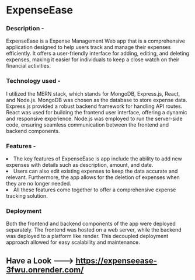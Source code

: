 # ExpenseEase
### Description -
ExpenseEase is a Expense Management Web app that is a comprehensive application designed to 
help users track and manage their expenses efficiently. It offers a user-friendly interface for 
adding, editing, and deleting expenses, making it easier for individuals to keep a close 
watch on their financial activities.

### Technology used - <br>
I utilized the MERN stack, which stands for MongoDB, Express.js, React, and Node.js. MongoDB was chosen as the database to store expense data. Express.js 
provided a robust backend framework for handling API routes. React was used for building 
the frontend user interface, offering a dynamic and responsive experience. Node.js was 
employed to run the server-side code, ensuring seamless communication between the 
frontend and backend components.


### Features - <br>
<li>The key features of ExpenseEase is app include the ability to add new expenses with details such as description, amount, and date.</li>
<li>Users can also edit existing expenses to keep the data accurate and relevant. Furthermore, the app allows for the 
deletion of expenses when they are no longer needed.</li>
<li>All these features come together to offer a comprehensive expense tracking solution.</li>

### Deployment
Both the frontend and backend components of the app were deployed separately. The 
frontend was hosted on a web server, while the backend was deployed to a platform like 
render. This decoupled deployment approach allowed for easy scalability and maintenance.

## Have a Look ---> https://expenseease-3fwu.onrender.com/ 


